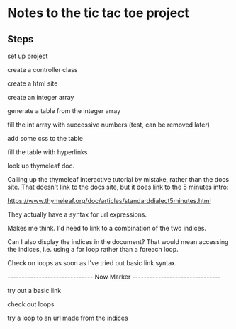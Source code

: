 # Notes to the tic tac toe project

## Steps

set up project

create a controller class

create a html site

create an integer array

generate a table from the integer array

fill the int array with successive numbers (test, can be removed later)

add some css to the table

fill the table with hyperlinks

look up thymeleaf doc. 

Calling up the thymeleaf interactive tutorial by mistake, rather than the docs site. 
That doesn't link to the docs site, but it does link to the 5 minutes intro: 

https://www.thymeleaf.org/doc/articles/standarddialect5minutes.html

They actually have a syntax for url expressions.

Makes me think. I'd need to link to a combination of the two indices.

Can I also display the indices in the document? That would mean accessing the indices, i.e. using a for loop rather than a foreach loop.

Check on loops as soon as I've tried out basic link syntax.

------------------------------ Now Marker -------------------------------

try out a basic link

check out loops

try a loop to an url made from the indices




